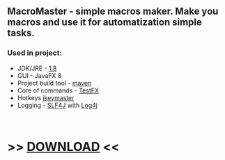 <h2>MacroMaster - simple macros maker. Make you macros and use it for automatization simple tasks.</h2>
<h3>Used in project:</h3>
<ul>
	<li>JDK/JRE - <a href="http://www.oracle.com/technetwork/java/javase/downloads/index.html">1.8</a></li>
	<li>GUI - JavaFX 8</li>
	<li>Project build tool - <a href="https://maven.apache.org/">maven</a></li>
	<li>Core of commands - <a href="https://github.com/TestFX/TestFX">TestFX</a></li>
	<li>Hotkeys <a href="https://github.com/tulskiy/jkeymaster">jkeymaster</a></li>
	<li>Logging - <a href="http://slf4j.org/">SLF4J</a> with <a href="http://logging.apache.org/log4j/">Log4j</a></li>
</ul><br>
<h1> >> <a href="https://yadi.sk/d/5Vnqcq1UuV5Vq">DOWNLOAD</a> << </h1>